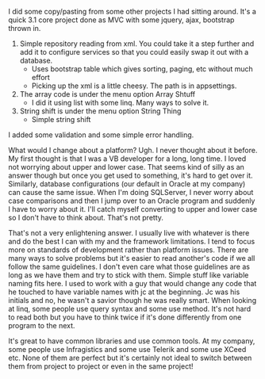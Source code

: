 I did some copy/pasting from some other projects I had sitting around. It's a quick 3.1 core project done as MVC with some jquery, ajax, bootstrap thrown in.

1) Simple repository reading from xml.   You could take it a step further and add it to configure services so that you could easily swap it out with a database.
	- Uses bootstrap table which gives sorting, paging, etc without much effort
	- Picking up the xml is a little cheesy.  The path is in appsettings.
2) The array code is under the menu option Array Shtuff
	- I did it using list with some linq.   Many ways to solve it.
3) String shift is under the menu option String Thing
	- Simple string shift


I added some validation and some simple error handling.


What would I change about a platform?
Ugh.  I never thought about it before.  My first thought is that I was a VB developer for a long, long time.   I loved not worrying about upper and lower case.
That seems kind of silly as an answer though but once you get used to something, it's hard to get over it.   Similarly, database configurations (our default in
Oracle at my company) can cause the same issue.   When I'm doing SQLServer, I never worry about case comparisons and then I jump over to an Oracle program and
suddenly I have to worry about it.   I'll catch myself converting to upper and lower case so I don't have to think about.  That's not pretty.

That's not a very enlightening answer.   I usually live with whatever is there and do the best I can with my and the framework limitations.   I tend to focus
more on standards of development rather than platform issues.  There are many ways to solve problems but it's easier to read another's code if we all follow
the same guidelines.   I don't even care what those guidelines are as long as we have them and try to stick with them.   Simple stuff like variable naming fits
here.   I used to work with a guy that would change any code that he touched to have variable names with jc at the beginning.  Jc was his initials and no, he
wasn't a savior though he was really smart.  When looking at linq, some people use query syntax and some use method.  It's not hard to read both but you have
to think twice if it's done differently from one program to the next.

It's great to have common libraries and use common tools.   At my company, some people use Infragistics and some use Telerik and some use XCeed etc.  None of them
are perfect but it's certainly not ideal to switch between them from project to project or even in the same project! 
